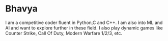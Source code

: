# Bhavya
I am a competitive coder fluent in Python,C and C++. I am also into ML and AI and want to explore further in these field.
I also play dynamic games like Counter Strike, Call Of Duty, Modern Warfare 1/2/3, etc.
